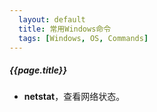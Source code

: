 ```yaml
---
  layout: default
  title: 常用Windows命令
  tags: [Windows, OS, Commands]
---
```


##### {{page.title}}

+ __netstat__，查看网络状态。